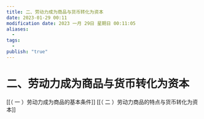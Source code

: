 ```yaml
---
title: 二、劳动力成为商品与货币转化为资本
date: 2023-01-29 00:11
modification date: 2023 一月 29日 星期日 00:11:05
aliases:
  - 
tags:
  - 
publish: "true"
---
```


# 二、劳动力成为商品与货币转化为资本

[[（ 一 ）劳动力成为商品的基本条件]]
[[（ 二 ）劳动力商品的特点与货币转化为资本]]

